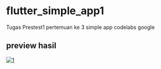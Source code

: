 # flutter_simple_app1

Tugas Prestest1 pertemuan ke 3
simple app codelabs google 

## preview hasil
<a href="https://imgbb.com/"><img src="https://i.ibb.co/MS4csH6/1.png" alt="1" border="0"></a>
